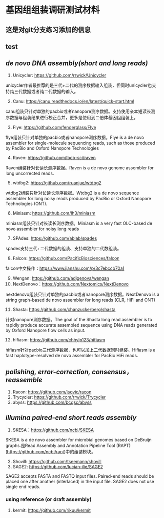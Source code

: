 # 基因组组装调研测试材料

## 这是对git分支练习添加的信息
## test

## _de novo DNA assembly(short and long reads)_
1. Unicycler: https://github.com/rrwick/Unicycler

unicycler作者最推荐的是三代+二代的测序数据输入组装，但同时unicycler也支持纯三代数据或者纯二代数据的输入。

2. Canu: https://canu.readthedocs.io/en/latest/quick-start.html

canu组装只针对单独的pacbio或者nanopore测序数据。支持使用亲本短读长测序数据与组装结果进行校正合并，更多是使用到二倍体基因组组装上。

3. Flye: https://github.com/fenderglass/Flye

flye组装只针对单独的pacbio或者nanopore测序数据。Flye is a de novo assembler for single-molecule sequencing reads, such as those produced by PacBio and Oxford Nanopore Technologies

4. Raven: https://github.com/lbcb-sci/raven

Raven组装针对长读长测序数据。Raven is a de novo genome assembler for long uncorrected reads.

5. wtdbg2: https://github.com/ruanjue/wtdbg2

wtdbg2组装只针对长读长测序数据。Wtdbg2 is a de novo sequence assembler for long noisy reads produced by PacBio or Oxford Nanopore Technologies (ONT).

6. Miniasm: https://github.com/lh3/miniasm

miniasm组装只针对长读长测序数据。Miniasm is a very fast OLC-based de novo assembler for noisy long reads

7. SPAdes: https://github.com/ablab/spades

spades支持三代+二代数据的组装、支持单独的二代数组装。

8. Falcon: https://github.com/PacificBiosciences/falcon

falcon中文操作：https://www.jianshu.com/p/3c7ebccb70a1

9. Wengan: https://github.com/adigenova/wengan
10. NextDenovo：https://github.com/Nextomics/NextDenovo

nextdenovo组装只针对单独的pacbio或者nanopore测序数据。NextDenovo is a string graph-based de novo assembler for long reads (CLR, HiFi and ONT)

11. Shasta: https://github.com/chanzuckerberg/shasta

针对nanopore测序数据。The goal of the Shasta long read assembler is to rapidly produce accurate assembled sequence using DNA reads generated by Oxford Nanopore flow cells as input.

12. hifiasm: https://github.com/chhylp123/hifiasm

hifiasm针对pacbio三代测序数据，也可以加上二代数据同时组装。Hifiasm is a fast haplotype-resolved de novo assembler for PacBio HiFi reads. 

## _polishing, error-correction, consensus，reassemble_
1. Racon: https://github.com/isovic/racon
2. Trycycler: https://github.com/rrwick/Trycycler
3. abyss: https://github.com/bcgsc/abyss

## _illumina paired-end short reads assembly_
1. SKESA：https://github.com/ncbi/SKESA

SKESA is a de novo assembler for microbial genomes based on DeBruijn graphs.是Read Assembly and Annotation Pipeline Tool (RAPT) (https://github.com/ncbi/rapt)中的组装模块。

2. Shovill: https://github.com/tseemann/shovill
3. SAGE2: https://github.com/lucian-ilie/SAGE2

SAGE2 accepts FASTA and FASTQ input files. Paired-end reads should be placed one after another (interlaced) in the input file. SAGE2 does not use single end reads.

### using reference (or draft assembly)
1. kermit: https://github.com/rikuu/kermit
